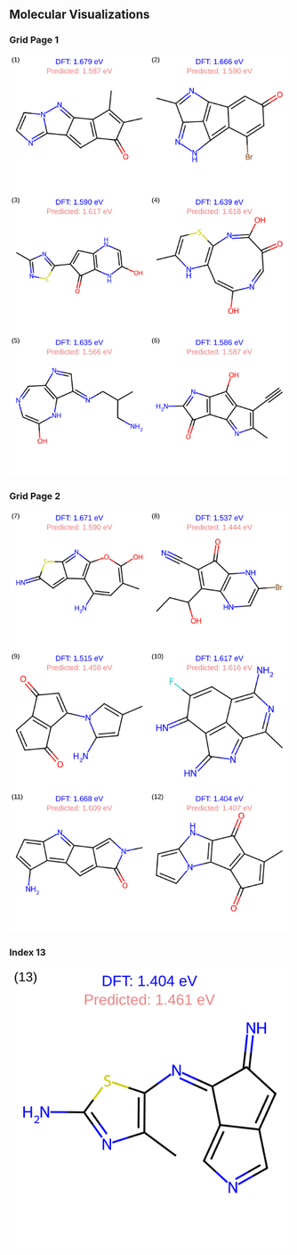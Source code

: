 ## Molecular Visualizations

### Grid Page 1
![grid_page1](./grid_page1%20(2).svg)

### Grid Page 2
![grid_page2](./grid_page2%20(2).svg)

### Index 13
![index13](./index13%20(2).svg)
